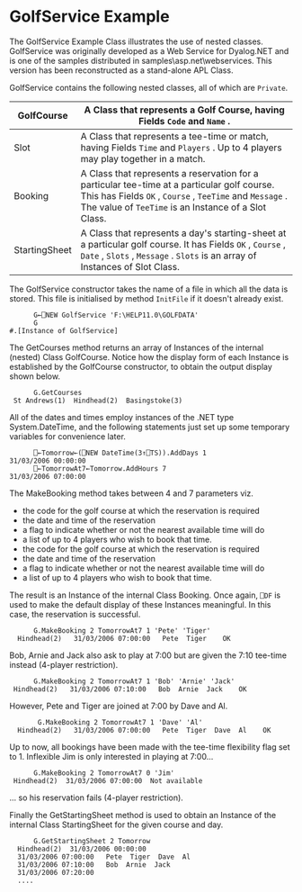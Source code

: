 # GolfService Example

The GolfService Example Class illustrates the use of nested classes. GolfService was originally developed as a Web Service for Dyalog.NET and is one of the samples distributed in samples\asp.net\webservices. This version has been reconstructed as a stand-alone APL Class.

GolfService contains the following nested classes, all of which are `Private`.

| GolfCourse | A Class that represents a Golf Course, having Fields `Code` and `Name` . |
| --- | ---  |
| Slot | A Class that represents a tee-time or match, having Fields `Time` and `Players` . Up to 4 players may play together in a match. |
| Booking | A Class that represents a reservation for a particular tee-time at a particular golf course. This has Fields `OK` , `Course` , `TeeTime` and `Message` . The value of `TeeTime` is an Instance of a Slot Class. |
| StartingSheet | A Class that represents a day's starting-sheet at a particular golf course. It has Fields `OK` , `Course` , `Date` , `Slots` , `Message` . `Slots` is an array of Instances of Slot Class. |

The GolfService constructor takes the name of a file in which all the data is stored. This file is initialised by method `InitFile` if it doesn't already exist.
```apl
      G←⎕NEW GolfService 'F:\HELP11.0\GOLFDATA'
      G
#.[Instance of GolfService]
```

The GetCourses method returns an array of Instances of the internal (nested) Class GolfCourse. Notice how the display form of each Instance is established by the GolfCourse constructor, to obtain the output display shown below.
```apl
      G.GetCourses
 St Andrews(1)  Hindhead(2)  Basingstoke(3) 
```

All of the dates and times employ instances of the .NET type System.DateTime, and the following statements just set up some temporary variables for convenience later.
```apl
      ⎕←Tomorrow←(⎕NEW DateTime(3↑⎕TS)).AddDays 1
31/03/2006 00:00:00
      ⎕←TomorrowAt7←Tomorrow.AddHours 7
31/03/2006 07:00:00
```

The MakeBooking method takes between 4 and 7 parameters viz.

- the code for the golf course at which the reservation is required
- the date and time of the reservation
- a flag to indicate whether or not the nearest available time will do
- a list of up to 4 players who wish to book that time.
- the code for the golf course at which the reservation is required
- the date and time of the reservation
- a flag to indicate whether or not the nearest available time will do
- a list of up to 4 players who wish to book that time.

The result is an Instance of the internal Class Booking. Once again, `⎕DF` is used to make the default display of these Instances meaningful. In this case, the reservation is successful.
```apl
      G.MakeBooking 2 TomorrowAt7 1 'Pete' 'Tiger'
  Hindhead(2)   31/03/2006 07:00:00   Pete  Tiger    OK 
```

Bob, Arnie and Jack also ask to play at 7:00 but are given the 7:10 tee-time instead (4-player restriction).
```apl
      G.MakeBooking 2 TomorrowAt7 1 'Bob' 'Arnie' 'Jack'
 Hindhead(2)   31/03/2006 07:10:00   Bob  Arnie  Jack    OK 
```

However, Pete and Tiger are joined at 7:00 by Dave and Al.
```apl
       G.MakeBooking 2 TomorrowAt7 1 'Dave' 'Al'
  Hindhead(2)   31/03/2006 07:00:00   Pete  Tiger  Dave  Al    OK 
```

Up to now, all bookings have been made with the tee-time flexibility flag set to 1. Inflexible Jim is only interested in playing at 7:00...
```apl
      G.MakeBooking 2 TomorrowAt7 0 'Jim'
 Hindhead(2)  31/03/2006 07:00:00  Not available 
```

... so his reservation fails (4-player restriction).

Finally the GetStartingSheet method is used to obtain an Instance of the internal Class StartingSheet for the given course and day.
```apl
      G.GetStartingSheet 2 Tomorrow
  Hindhead(2)  31/03/2006 00:00:00              
  31/03/2006 07:00:00   Pete  Tiger  Dave  Al   
  31/03/2006 07:10:00   Bob  Arnie  Jack        
  31/03/2006 07:20:00                           
  ....
```
